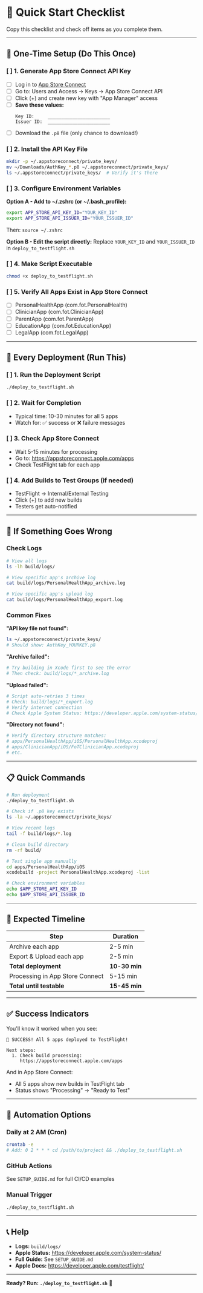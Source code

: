 # 🚀 Quick Start Checklist

Copy this checklist and check off items as you complete them.

---

## 🔐 One-Time Setup (Do This Once)

### [ ] 1. Generate App Store Connect API Key
- [ ] Log in to [App Store Connect](https://appstoreconnect.apple.com/)
- [ ] Go to: Users and Access → Keys → App Store Connect API
- [ ] Click (+) and create new key with "App Manager" access
- [ ] **Save these values:**
  ```
  Key ID:     _______________________
  Issuer ID:  _______________________
  ```
- [ ] Download the `.p8` file (only chance to download!)

### [ ] 2. Install the API Key File
```bash
mkdir -p ~/.appstoreconnect/private_keys/
mv ~/Downloads/AuthKey_*.p8 ~/.appstoreconnect/private_keys/
ls ~/.appstoreconnect/private_keys/  # Verify it's there
```

### [ ] 3. Configure Environment Variables

**Option A - Add to ~/.zshrc (or ~/.bash_profile):**
```bash
export APP_STORE_API_KEY_ID="YOUR_KEY_ID"
export APP_STORE_API_ISSUER_ID="YOUR_ISSUER_ID"
```
Then: `source ~/.zshrc`

**Option B - Edit the script directly:**
Replace `YOUR_KEY_ID` and `YOUR_ISSUER_ID` in `deploy_to_testflight.sh`

### [ ] 4. Make Script Executable
```bash
chmod +x deploy_to_testflight.sh
```

### [ ] 5. Verify All Apps Exist in App Store Connect
- [ ] PersonalHealthApp (com.fot.PersonalHealth)
- [ ] ClinicianApp (com.fot.ClinicianApp)
- [ ] ParentApp (com.fot.ParentApp)
- [ ] EducationApp (com.fot.EducationApp)
- [ ] LegalApp (com.fot.LegalApp)

---

## 🏃 Every Deployment (Run This)

### [ ] 1. Run the Deployment Script
```bash
./deploy_to_testflight.sh
```

### [ ] 2. Wait for Completion
- Typical time: 10-30 minutes for all 5 apps
- Watch for: ✅ success or ❌ failure messages

### [ ] 3. Check App Store Connect
- Wait 5-15 minutes for processing
- Go to: https://appstoreconnect.apple.com/apps
- Check TestFlight tab for each app

### [ ] 4. Add Builds to Test Groups (if needed)
- TestFlight → Internal/External Testing
- Click (+) to add new builds
- Testers get auto-notified

---

## 🐛 If Something Goes Wrong

### Check Logs
```bash
# View all logs
ls -lh build/logs/

# View specific app's archive log
cat build/logs/PersonalHealthApp_archive.log

# View specific app's upload log
cat build/logs/PersonalHealthApp_export.log
```

### Common Fixes

**"API key file not found":**
```bash
ls ~/.appstoreconnect/private_keys/
# Should show: AuthKey_YOURKEY.p8
```

**"Archive failed":**
```bash
# Try building in Xcode first to see the error
# Then check: build/logs/*_archive.log
```

**"Upload failed":**
```bash
# Script auto-retries 3 times
# Check: build/logs/*_export.log
# Verify internet connection
# Check Apple System Status: https://developer.apple.com/system-status/
```

**"Directory not found":**
```bash
# Verify directory structure matches:
# apps/PersonalHealthApp/iOS/PersonalHealthApp.xcodeproj
# apps/ClinicianApp/iOS/FoTClinicianApp.xcodeproj
# etc.
```

---

## 📋 Quick Commands

```bash
# Run deployment
./deploy_to_testflight.sh

# Check if .p8 key exists
ls -la ~/.appstoreconnect/private_keys/

# View recent logs
tail -f build/logs/*.log

# Clean build directory
rm -rf build/

# Test single app manually
cd apps/PersonalHealthApp/iOS
xcodebuild -project PersonalHealthApp.xcodeproj -list

# Check environment variables
echo $APP_STORE_API_KEY_ID
echo $APP_STORE_API_ISSUER_ID
```

---

## 🎯 Expected Timeline

| Step | Duration |
|------|----------|
| Archive each app | 2-5 min |
| Export & Upload each app | 2-5 min |
| **Total deployment** | **10-30 min** |
| Processing in App Store Connect | 5-15 min |
| **Total until testable** | **15-45 min** |

---

## ✅ Success Indicators

You'll know it worked when you see:

```
🎉 SUCCESS! All 5 apps deployed to TestFlight!

Next steps:
  1. Check build processing:
     https://appstoreconnect.apple.com/apps
```

And in App Store Connect:
- All 5 apps show new builds in TestFlight tab
- Status shows "Processing" → "Ready to Test"

---

## 🔄 Automation Options

### Daily at 2 AM (Cron)
```bash
crontab -e
# Add: 0 2 * * * cd /path/to/project && ./deploy_to_testflight.sh
```

### GitHub Actions
See `SETUP_GUIDE.md` for full CI/CD examples

### Manual Trigger
```bash
./deploy_to_testflight.sh
```

---

## 📞 Help

- **Logs:** `build/logs/`
- **Apple Status:** https://developer.apple.com/system-status/
- **Full Guide:** See `SETUP_GUIDE.md`
- **Apple Docs:** https://developer.apple.com/testflight/

---

**Ready? Run: `./deploy_to_testflight.sh`** 🚀
